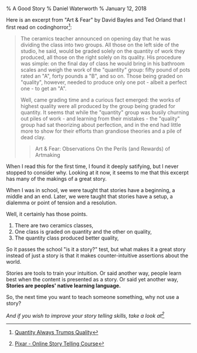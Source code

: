 % A Good Story
% Daniel Waterworth
% January 12, 2018

Here is an excerpt from "Art & Fear" by David Bayles and Ted Orland that I
first read on codinghorror[^1]:

> The ceramics teacher announced on opening day that he was dividing the
> class into two groups. All those on the left side of the studio, he said,
> would be graded solely on the quantity of work they produced, all those
> on the right solely on its quality. His procedure was simple: on the
> final day of class he would bring in his bathroom scales and weigh the
> work of the "quantity" group: fifty pound of pots rated an "A", forty
> pounds a "B", and so on. Those being graded on "quality", however,
> needed to produce only one pot - albeit a perfect one - to get an "A".
>
> Well, came grading time and a curious fact emerged: the works of highest
> quality were all produced by the group being graded for quantity. It
> seems that while the "quantity" group was busily churning out piles of
> work - and learning from their mistakes - the "quality" group had sat
> theorizing about perfection, and in the end had little more to show for
> their efforts than grandiose theories and a pile of dead clay.
>
> > Art & Fear: Observations On the Perils (and Rewards) of Artmaking

When I read this for the first time, I found it deeply satifying, but I never
stopped to consider why. Looking at it now, it seems to me that this excerpt
has many of the makings of a great story.

When I was in school, we were taught that stories have a beginning, a middle
and an end. Later, we were taught that stories have a setup, a dialemma or
point of tension and a resolution.

Well, it certainly has those points.

 1. There are two ceramics classes,
 2. One class is graded on quantity and the other on quality,
 3. The quantity class produced better quality,

So it passes the school "is it a story?" test, but what makes it a great story
instead of just a story is that it makes counter-intuitive assertions about the
world.

Stories are tools to train your intuition. Or said another way, people learn
best when the content is presented as a story. Or said yet another way,
**Stories are peoples' native learning language.**

So, the next time you want to teach someone something, why not use a story?

*And if you wish to improve your story telling skills, take a look at[^2]*

[^1]: [Quantity Always Trumps Quality](https://blog.codinghorror.com/quantity-always-trumps-quality/)
[^2]: [Pixar - Online Story Telling Course](https://www.khanacademy.org/partner-content/pixar/storytelling)
